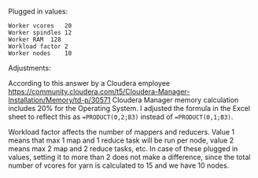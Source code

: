 Plugged in values:

```
Worker vcores	20
Worker spindles	12
Worker RAM	128
Workload factor	2
Worker nodes	10
```

Adjustments:

According to this answer by a Cloudera employee https://community.cloudera.com/t5/Cloudera-Manager-Installation/Memory/td-p/30571 Cloudera Manager memory calculation includes 20% for the Operating System. I adjusted the formula in the Excel sheet to reflect this as `=PRODUCT(0,2;B3)` instead of `=PRODUCT(0,1;B3)`.

Workload factor affects the number of mappers and reducers. Value 1 means that max 1 map and 1 reduce task will be run per node, value 2 means max 2 map and 2 reduce tasks, etc. In case of these plugged in values, setting it to more than 2 does not make a difference, since the total number of vcores for yarn is calculated to 15 and we have 10 nodes.